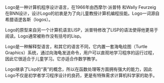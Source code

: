 Logo是一种计算机程序设计语言，在1966年由西摩尔·派普特 和Wally Feurzeig在BNN设计，设计Logo的初衷是为了向儿童教授计算机编程技能。Logo一词源自希腊语逻各斯（logos）。

Logo的原型来自另一个计算机语言LISP，派普特修改了LISP的语法使得他更易于阅读。Logo通常被称作没有括号的Lisp。

Logo是一种解释型语言，和其它的语言不同，它内置一套海龟绘图（Turtle Graphics）系统，通过向海龟发送命令，用户可以直观地学习程序的运行过程，因此它很适合于儿童学习。它亦适合作数学教学。

Logo继承了Lisp的“表”的概念，所以在函数处理等方面拥有强大的能力，因此Logo不仅是初学者学习程序设计的良药，更是有特殊需求计算机科学家的助手。